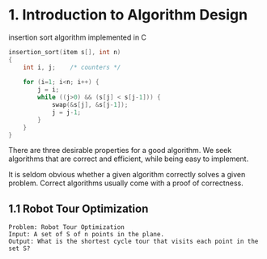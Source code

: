 # 1. Introduction to Algorithm Design

insertion sort algorithm implemented in C

```c
insertion_sort(item s[], int n)
{
    int i, j;    /* counters */
    
    for (i=1; i<n; i++) {
        j = i;
        while ((j>0) && (s[j] < s[j-1])) {
            swap(&s[j], &s[j-1]);
            j = j-1;
        }
    }
}
```

There are three desirable properties for a good algorithm. We seek algorithms that are correct and efficient, while being easy to implement.

It is seldom obvious whether a given algorithm correctly solves a given problem. Correct algorithms usually come with a proof of correctness.



## 1.1 Robot Tour Optimization

```plaintext
Problem: Robot Tour Optimization
Input: A set of S of n points in the plane.
Output: What is the shortest cycle tour that visits each point in the set S?
```